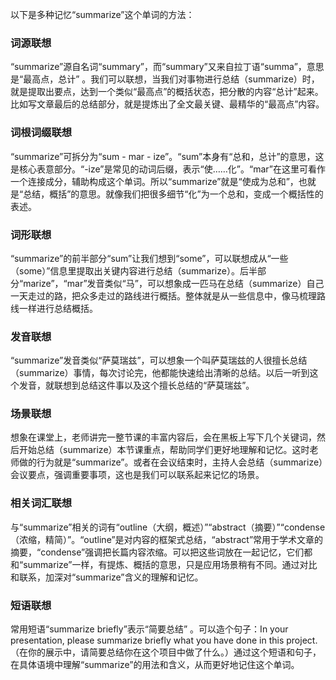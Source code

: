 以下是多种记忆“summarize”这个单词的方法：

### 词源联想
“summarize”源自名词“summary”，而“summary”又来自拉丁语“summa”，意思是“最高点，总计” 。我们可以联想，当我们对事物进行总结（summarize）时，就是提取出要点，达到一个类似“最高点”的概括状态，把分散的内容“总计”起来。比如写文章最后的总结部分，就是提炼出了全文最关键、最精华的“最高点”内容。 

### 词根词缀联想
“summarize”可拆分为“sum - mar - ize”。“sum”本身有“总和，总计”的意思，这是核心表意部分。“-ize”是常见的动词后缀，表示“使……化”。“mar”在这里可看作一个连接成分，辅助构成这个单词。所以“summarize”就是“使成为总和”，也就是“总结，概括”的意思。就像我们把很多细节“化”为一个总和，变成一个概括性的表述。 

### 词形联想
“summarize”的前半部分“sum”让我们想到“some”，可以联想成从“一些（some）”信息里提取出关键内容进行总结（summarize）。后半部分“marize”，“mar”发音类似“马”，可以想象成一匹马在总结（summarize）自己一天走过的路，把众多走过的路线进行概括。整体就是从一些信息中，像马梳理路线一样进行总结概括。 

### 发音联想
“summarize”发音类似“萨莫瑞兹”，可以想象一个叫萨莫瑞兹的人很擅长总结（summarize）事情，每次讨论完，他都能快速给出清晰的总结。以后一听到这个发音，就联想到总结这件事以及这个擅长总结的“萨莫瑞兹”。 

### 场景联想
想象在课堂上，老师讲完一整节课的丰富内容后，会在黑板上写下几个关键词，然后开始总结（summarize）本节课重点，帮助同学们更好地理解和记忆。这时老师做的行为就是“summarize”。或者在会议结束时，主持人会总结（summarize）会议要点，强调重要事项，这也是我们可以联系起来记忆的场景。 

### 相关词汇联想
与“summarize”相关的词有“outline（大纲，概述）”“abstract（摘要）”“condense（浓缩，精简）”。“outline”是对内容的框架式总结，“abstract”常用于学术文章的摘要，“condense”强调把长篇内容浓缩。可以把这些词放在一起记忆，它们都和“summarize”一样，有提炼、概括的意思，只是应用场景稍有不同。通过对比和联系，加深对“summarize”含义的理解和记忆。 

### 短语联想
常用短语“summarize briefly”表示“简要总结” 。可以造个句子：In your presentation, please summarize briefly what you have done in this project.（在你的展示中，请简要总结你在这个项目中做了什么。）通过这个短语和句子，在具体语境中理解“summarize”的用法和含义，从而更好地记住这个单词。 
